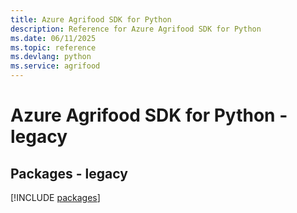 ```yaml
---
title: Azure Agrifood SDK for Python
description: Reference for Azure Agrifood SDK for Python
ms.date: 06/11/2025
ms.topic: reference
ms.devlang: python
ms.service: agrifood
---
```

# Azure Agrifood SDK for Python - legacy
## Packages - legacy
[!INCLUDE [packages](agrifood-index.md)]